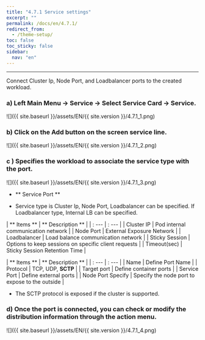```yaml
---
title: "4.7.1 Service settings"
excerpt: ""
permalink: /docs/en/4.7.1/
redirect_from:
  - /theme-setup/
toc: false
toc_sticky: false
sidebar:
  nav: "en"
---
```


---
Connect Cluster Ip, Node Port, and Loadbalancer ports to the created workload.

### a\) Left Main Menu → Service → Select Service Card → Service.
![]({{ site.baseurl }}/assets/EN/{{ site.version }}/4.7.1_1.png)

### b\) Click on the Add button on the screen service line.
![]({{ site.baseurl }}/assets/EN/{{ site.version }}/4.7.1_2.png)

### c \) Specifies the workload to associate the service type with the port.
![]({{ site.baseurl }}/assets/EN/{{ site.version }}/4.7.1_3.png)

* ** Service Port **

* Service type is Cluster Ip, Node Port, Loadbalancer can be specified. If Loadbalancer type, Internal LB can be specified.

| ** Items ** | ** Description ** |
| : --- | : --- |
| Cluster IP | Pod internal communication network |
| Node Port | External Exposure Network |
| Loadbalancer | Load balance communication network |
| Sticky Session | Options to keep sessions on specific client requests |
| Timeout(sec) | Sticky Session Retention Time |

| ** Items ** | ** Description ** |
| : --- | : --- |
| Name | Define Port Name |
| Protocol | TCP, UDP, **SCTP** |
| Target port | Define container ports |
| Service Port | Define external ports |
| Node Port Specify | Specify the node port to expose to the outside |

* The SCTP protocol is exposed if the cluster is supported.

### d\) Once the port is connected, you can check or modify the distribution information through the action menu.
![]({{ site.baseurl }}/assets/EN/{{ site.version }}/4.7.1_4.png)
